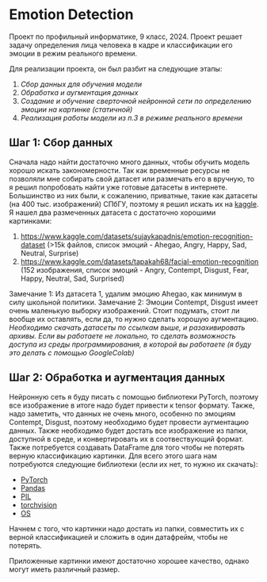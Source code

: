 # Emotion Detection 
Проект по профильный информатике, 9 класс, 2024.
Проект решает задачу определения лица человека в кадре и классификации его эмоции в режим реального времени.

Для реализации проекта, он был разбит на следующие этапы:
  1. *Сбор данных для обучения модели*
  2. *Обработка и аугментация данных*
  3. *Создание и обучение сверточной нейронной сети по определению эмоции на картинке (статичной)*
  4. *Реализация работы модели из п.3 в режиме реального времени*

## Шаг 1: Сбор данных
Сначала надо найти достаточно много данных, чтобы обучить модель хорошо искать закономерности. Так как временные ресурсы не позволяли мне собирать свой датасет или размечать его в вручную, то я решил попробовать найти уже готовые датасеты в интернете.
Большинство из них были, к сожалению, приватные, такие как датасеты (на 400 тыс. изображений) СПбГУ, поэтому я решил искать их на [kaggle](https://www.kaggle.com/). Я нашел два размеченных датасета с достаточно хорошими картинками:
  1. https://www.kaggle.com/datasets/sujaykapadnis/emotion-recognition-dataset (>15k файлов, список эмоций - Ahegao, Angry, Happy, Sad, Neutral, Surprise)
  2. https://www.kaggle.com/datasets/tapakah68/facial-emotion-recognition (152 изображения, список эмоций - Angry, Contempt, Disgust, Fear, Happy, Neutral, Sad, Surprised)

Замечание 1: Из датасета 1, удалим эмоцию Ahegao, как минимум в силу школьной политики.
Замечание 2: Эмоции Contempt, Disgust имеет очень маленькую выборку изображений. Стоит подумать, стоит ли вообще их оставлять, если да, то нужно сделать хорошую аугментацию.
*Необходимо скачать датасеты по ссылкам выше, и разахивировать архивы. Если вы работаете не локально, то сделать возможность доступа из среды программирования, в которой вы работаете (я буду это делать с помощью GoogleColab)*

## Шаг 2: Обработка и аугментация данных
Нейронную сеть я буду писать с помощью библиотеки PyTorch, поэтому все изображение в итоге надо будет привести к tensor формату. Также, надо заметить, что данных не очень много, особенно по эмоциям Contempt, Disgust, поэтому необходимо будет провести аугментацию данных. Также необходимо будет достать все изображение из папки, доступной в среде, и конвертировать их в соотвествующий формат. Также потребуется создавать DataFrame для того чтобы не потерять верную классификацию картинки. Для всего этого шага нам потребуются следующие библиотеки (если их нет, то нужно их скачать):
  - [PyTorch](https://pytorch.org/)
  - [Pandas](https://pandas.pydata.org/)
  - [PIL](https://python-pillow.org/)
  - [torchvision](https://pytorch.org/vision/stable/index.html)
  - [OS](https://docs.python.org/3/library/os.html)

Начнем с того, что картинки надо достать из папки, совместить их с верной классификацией и сложить в один датафрейм, чтобы не потерять. 

Приложенные картинки имеют достаточно хорошее качество, однако могут иметь различный размер.

